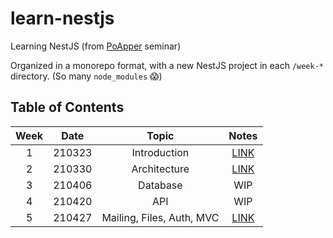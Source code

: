 # learn-nestjs

Learning NestJS (from [PoApper](https://github.com/PoApper) seminar)

Organized in a monorepo format, with a new NestJS project in each `/week-*` directory. (So many `node_modules` 😱)

## Table of Contents

| Week |  Date  |           Topic           |           Notes           |
| :--: | :----: | :-----------------------: | :-----------------------: |
|  1   | 210323 |       Introduction        | [LINK](/week-1/README.md) |
|  2   | 210330 |       Architecture        | [LINK](/week-2/README.md) |
|  3   | 210406 |         Database          |            WIP            |
|  4   | 210420 |            API            |            WIP            |
|  5   | 210427 | Mailing, Files, Auth, MVC | [LINK](/week-5/README.md) |
